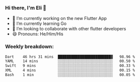 ### Hi there, I'm Eli 👋
- 🔭 I’m currently working on the new Flutter App
- 🌱 I’m currently learning Go
- 🦄 I’m looking to collaborate with other flutter developers
- 😄 Pronouns: He/Him/His

### Weekly breakdown:
<!--START_SECTION:waka-->

```txt
Dart    46 hrs 31 mins  ████████████████████████▓   98.96 %
YAML    14 mins         ░░░░░░░░░░░░░░░░░░░░░░░░░   00.50 %
Swift   9 mins          ░░░░░░░░░░░░░░░░░░░░░░░░░   00.33 %
XML     4 mins          ░░░░░░░░░░░░░░░░░░░░░░░░░   00.15 %
Bash    1 min           ░░░░░░░░░░░░░░░░░░░░░░░░░   00.05 %
```

<!--END_SECTION:waka-->
